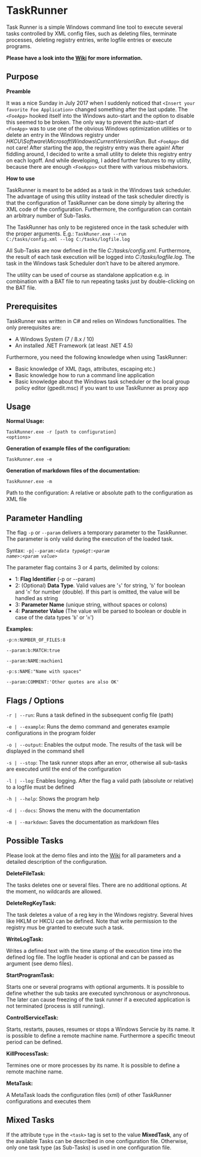 # TaskRunner
Task Runner is a simple Windows command line tool to execute several tasks controlled by XML config files, such as deleting files, terminate processes, deleting registry entries, write logfile entries or execute programs.

<b>Please have a look into the <a href="../../wiki">Wiki</a> for more information.</b>

**Purpose**
----------------------
<b>Preamble</b>

It was a nice Sunday in July 2017 when I suddenly noticed that <code>&lt;Insert your favorite Foe Application&gt;</code> changed something after the last update. The <code>&lt;FoeApp&gt;</code> hooked itself into the Windows auto-start and the option to disable this seemed to be broken. The only way to prevent the auto-start of <code>&lt;FoeApp&gt;</code> was to use one of the obvious Windows optimization utilities or to delete an entry in the Windows registry under <i>HKCU\Software\Microsoft\Windows\CurrentVersion\Run</i>. But <code>&lt;FoeApp&gt;</code> did not care! After starting the app, the registry entry was there again! After fiddling around, I decided to write a small utility to delete this registry entry on each logoff. And while developing, I added further features to my utility, because there are enough <code>&lt;FoeApps&gt;</code> out there with various misbehaviors.

<b>How to use</b>

TaskRunner is meant to be added as a task in the Windows task scheduler. The advantage of using this utility instead of the task scheduler directly is that the configuration of TaskRunner can be done simply by altering the XML code of the configuration. Furthermore, the configuration can contain an arbitrary number of Sub-Tasks.

The TaskRunner has only to be registered once in the task scheduler with the proper arguments. E.g.:
<code>TaskRuner.exe --run C:/tasks/config.xml --log C:/tasks/logfile.log</code>

All Sub-Tasks are now defined in the file <i>C:/tasks/config.xml</i>. Furthermore, the result of each task execution will be logged into <i>C:/tasks/logfile.log</i>. The task in the Windows task Scheduler don’t have to be altered anymore.

The utility can be used of course as standalone application e.g. in combination with a BAT file to run repeating tasks just by double-clicking on the BAT file.

**Prerequisites**
----------------------
TaskRunner was written in C# and relies on Windows functionalities. The only prerequisites are:

* A Windows System (7 / 8.x / 10)
* An installed .NET Framework (at least .NET 4.5) 

Furthermore, you need the following knowledge when using TaskRunner:

* Basic knowledge of XML (tags, attributes, escaping etc.)
* Basic knowledge how to run a command line application
* Basic knowledge about the Windows task scheduler or the local group policy editor (gpedit.msc) if you want to use TaskRunner as proxy app


**Usage**
---------------
<b>Normal Usage:</b>

<code>TaskRunner.exe -r [path to configuration] &lt;options&gt;</code>

<b>Generation of example files of the configuration:</b>

<code>TaskRunner.exe -e</code>

<b>Generation of markdown files of the documentation:</b>

<code>TaskRunner.exe -m</code>

Path to the configuration: A relative or absolute path to the configuration as XML file

**Parameter Handling**
---------------
The flag <code>-p</code> or <code>--param</code> delivers a temporary parameter to the TaskRunner. The parameter is only valid during the execution of the loaded task.

Syntax: <code>-p|--param:<i>&lt;data type&gt</i>:<i>&lt;param name&gt;</i>:<i>&lt;param value&gt;</i></code>

The parameter flag contains 3 or 4 parts, delimited by colons:
* 1: <b>Flag Identifier</b> (-p or --param)
* 2: (Optional) <b>Data Type</b>. Valid values are '<code>s</code>' for string, '<code>b</code>' for boolean and '<code>n</code>' for number (double). If this part is omitted, the value will be handled as string
* 3: <b>Parameter Name</b> (unique string, without spaces or colons)
* 4: <b>Parameter Value</b> (The value will be parsed to boolean or double in case of the data types '<code>b</code>' or '<code>n</code>')

<b>Examples:</b>
```dos
-p:n:NUMBER_OF_FILES:8

--param:b:MATCH:true

--param:NAME:machien1

-p:s:NAME:"Name with spaces"

--param:COMMENT:'Other quotes are also OK'
```


**Flags / Options**
---------------
<code>-r | --run</code>:      Runs a task defined in the subsequent config file (path)

<code>-e | --example</code>:  Runs the demo command and generates example configurations in the program folder

<code>-o | --output</code>:   Enables the output mode. The results of the task will be displayed in the command shell

<code>-s | --stop</code>:     The task runner stops after an error, otherwise all sub-tasks are executed until the end of the configuration

<code>-l | --log</code>:      Enables logging. After the flag a valid path (absolute or relative) to a logfile must be defined 

<code>-h | --help</code>:     Shows the program help

<code>-d | --docs</code>:     Shows the menu with the documentation

<code>-m | --markdown</code>: Saves the documentation as markdown files 


**Possible Tasks**
--------------
Please look at the demo files and into the <a href="../../wiki/Possible-Tasks-&-Configuration">Wiki</a> for all parameters and a detailed description of the configuration.

<b>DeleteFileTask:</b>

The tasks deletes one or several files. There are no additional options. At the moment, no wildcards are allowed.

<b>DeleteRegKeyTask:</b>

The task deletes a value of a reg key in the Windows registry. Several hives like HKLM or HKCU can be defined. Note that write permission to the registry mus be granted to execute such a task.

<b>WriteLogTask:</b>

Writes a defined text with the time stamp of the execution time into the defined log file. The logfile header is optional and can be passed as argument (see demo files).

<b>StartProgramTask:</b>

Starts one or several programs with optional arguments. It is possible to define whether the sub tasks are executed synchronous or asynchronous. The later can cause freezing of the task runner if a executed application is not terminated (process is still running).

<b>ControlServiceTask:</b>

Starts, restarts, pauses, resumes or stops a Windows Servcie by its name. It is possible to define a remote machine name. Furthermore a specific tmeout period can be defined.

<b>KillProcessTask:</b>

Termines one or more processes by its name. It is possible to define a remote machine name.

<b>MetaTask:</b>

 A MetaTask loads the configuration files (xml) of other TaskRunner configurations and executes them
 
 
**Mixed Tasks**
--------------
If the attribute <code>type</code> in the <code>&lt;task&gt;</code> tag is set to the value <b>MixedTask</b>, any of the available Tasks can be described in one configuration file. Otherwise, only one task type (as Sub-Tasks) is used in one configuration file.
